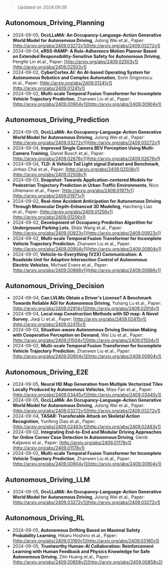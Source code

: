 > Updated on 2024.09.08

## Autonomous_Driving_Planning

- 2024-09-05, **OccLLaMA: An Occupancy-Language-Action Generative World Model for Autonomous Driving**, Julong Wei et.al., Paper: [http://arxiv.org/abs/2409.03272v1](http://arxiv.org/abs/2409.03272v1)
- 2024-09-04, **eRSS-RAMP: A Rule-Adherence Motion Planner Based on Extended Responsibility-Sensitive Safety for Autonomous Driving**, Pengfei Lin et.al., Paper: [http://arxiv.org/abs/2409.02503v1](http://arxiv.org/abs/2409.02503v1)
- 2024-09-02, **CyberCortex.AI: An AI-based Operating System for Autonomous Robotics and Complex Automation**, Sorin Grigorescu et.al., Paper: [http://arxiv.org/abs/2409.01241v1](http://arxiv.org/abs/2409.01241v1)
- 2024-09-02, **Multi-scale Temporal Fusion Transformer for Incomplete Vehicle Trajectory Prediction**, Zhanwen Liu et.al., Paper: [http://arxiv.org/abs/2409.00904v1](http://arxiv.org/abs/2409.00904v1)

## Autonomous_Driving_Prediction

- 2024-09-05, **OccLLaMA: An Occupancy-Language-Action Generative World Model for Autonomous Driving**, Julong Wei et.al., Paper: [http://arxiv.org/abs/2409.03272v1](http://arxiv.org/abs/2409.03272v1)
- 2024-09-04, **Improved Single Camera BEV Perception Using Multi-Camera Training**, Daniel Busch et.al., Paper: [http://arxiv.org/abs/2409.02676v1](http://arxiv.org/abs/2409.02676v1)
- 2024-09-04, **TLD: A Vehicle Tail Light signal Dataset and Benchmark**, Jinhao Chai et.al., Paper: [http://arxiv.org/abs/2409.02508v1](http://arxiv.org/abs/2409.02508v1)
- 2024-09-03, **Snapshot: Towards Application-centered Models for Pedestrian Trajectory Prediction in Urban Traffic Environments**, Nico Uhlemann et.al., Paper: [http://arxiv.org/abs/2409.01971v1](http://arxiv.org/abs/2409.01971v1)
- 2024-09-02, **Real-time Accident Anticipation for Autonomous Driving Through Monocular Depth-Enhanced 3D Modeling**, Haicheng Liao et.al., Paper: [http://arxiv.org/abs/2409.01256v1](http://arxiv.org/abs/2409.01256v1)
- 2024-09-02, **Development of Occupancy Prediction Algorithm for Underground Parking Lots**, Shijie Wang et.al., Paper: [http://arxiv.org/abs/2409.00923v1](http://arxiv.org/abs/2409.00923v1)
- 2024-09-02, **Multi-scale Temporal Fusion Transformer for Incomplete Vehicle Trajectory Prediction**, Zhanwen Liu et.al., Paper: [http://arxiv.org/abs/2409.00904v1](http://arxiv.org/abs/2409.00904v1)
- 2024-09-01, **Vehicle-to-Everything (V2X) Communication: A Roadside Unit for Adaptive Intersection Control of Autonomous Electric Vehicles**, Michael Evans et.al., Paper: [http://arxiv.org/abs/2409.00866v1](http://arxiv.org/abs/2409.00866v1)

## Autonomous_Driving_Decision

- 2024-09-04, **Can LVLMs Obtain a Driver's License? A Benchmark Towards Reliable AGI for Autonomous Driving**, Yuhang Lu et.al., Paper: [http://arxiv.org/abs/2409.02914v1](http://arxiv.org/abs/2409.02914v1)
- 2024-09-04, **Local map Construction Methods with SD map: A Novel Survey**, Jiaqi Li et.al., Paper: [http://arxiv.org/abs/2409.02415v1](http://arxiv.org/abs/2409.02415v1)
- 2024-09-03, **Situation-aware Autonomous Driving Decision Making with Cooperative Perception on Demand**, Wei Liu et.al., Paper: [http://arxiv.org/abs/2409.01504v1](http://arxiv.org/abs/2409.01504v1)
- 2024-09-02, **Multi-scale Temporal Fusion Transformer for Incomplete Vehicle Trajectory Prediction**, Zhanwen Liu et.al., Paper: [http://arxiv.org/abs/2409.00904v1](http://arxiv.org/abs/2409.00904v1)

## Autonomous_Driving_E2E

- 2024-09-05, **Neural HD Map Generation from Multiple Vectorized Tiles Locally Produced by Autonomous Vehicles**, Miao Fan et.al., Paper: [http://arxiv.org/abs/2409.03445v1](http://arxiv.org/abs/2409.03445v1)
- 2024-09-05, **OccLLaMA: An Occupancy-Language-Action Generative World Model for Autonomous Driving**, Julong Wei et.al., Paper: [http://arxiv.org/abs/2409.03272v1](http://arxiv.org/abs/2409.03272v1)
- 2024-09-04, **TASAR: Transferable Attack on Skeletal Action Recognition**, Yunfeng Diao et.al., Paper: [http://arxiv.org/abs/2409.02483v1](http://arxiv.org/abs/2409.02483v1)
- 2024-09-02, **Integrating End-to-End and Modular Driving Approaches for Online Corner Case Detection in Autonomous Driving**, Gemb Kaljavesi et.al., Paper: [http://arxiv.org/abs/2409.01178v1](http://arxiv.org/abs/2409.01178v1)
- 2024-09-02, **Multi-scale Temporal Fusion Transformer for Incomplete Vehicle Trajectory Prediction**, Zhanwen Liu et.al., Paper: [http://arxiv.org/abs/2409.00904v1](http://arxiv.org/abs/2409.00904v1)

## Autonomous_Driving_LLM

- 2024-09-05, **OccLLaMA: An Occupancy-Language-Action Generative World Model for Autonomous Driving**, Julong Wei et.al., Paper: [http://arxiv.org/abs/2409.03272v1](http://arxiv.org/abs/2409.03272v1)

## Autonomous_Driving_RL

- 2024-09-05, **Autonomous Drifting Based on Maximal Safety Probability Learning**, Hikaru Hoshino et.al., Paper: [http://arxiv.org/abs/2409.03160v1](http://arxiv.org/abs/2409.03160v1)
- 2024-09-05, **Trustworthy Human-AI Collaboration: Reinforcement Learning with Human Feedback and Physics Knowledge for Safe Autonomous Driving**, Zilin Huang et.al., Paper: [http://arxiv.org/abs/2409.00858v2](http://arxiv.org/abs/2409.00858v2)

